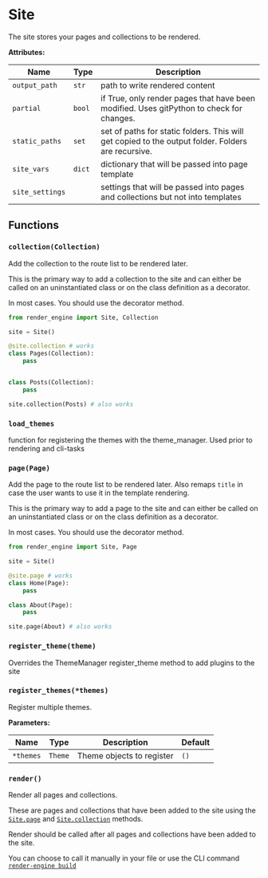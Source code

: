 # Site

The site stores your pages and collections to be rendered.

**Attributes:**

| Name | Type | Description |
| --- | --- | --- |
| `output_path` | `str` |path to write rendered content |
| `partial` | `bool` |if True, only render pages that have been modified. Uses gitPython to check for changes. |
| `static_paths` | `set` |set of paths for static folders. This will get copied to the output folder. Folders are recursive. |
| `site_vars` | `dict` |dictionary that will be passed into page template |
| `site_settings` |  |settings that will be passed into pages and collections but not into templates |

## Functions

### `collection(Collection)`

Add the collection to the route list to be rendered later.

This is the primary way to add a collection to the site and
can either be called on an uninstantiated class or on the class definition as a decorator.

In most cases. You should use the decorator method.

```Python
from render_engine import Site, Collection

site = Site()

@site.collection # works
class Pages(Collection):
    pass


class Posts(Collection):
    pass

site.collection(Posts) # also works
```

### `load_themes`

function for registering the themes with the theme_manager.
Used prior to rendering and cli-tasks

### `page(Page)`

Add the page to the route list to be rendered later.
Also remaps `title` in case the user wants to use it in the template rendering.

This is the primary way to add a page to the site and can either be called
on an uninstantiated class or on the class definition as a decorator.

In most cases. You should use the decorator method.

```Python
from render_engine import Site, Page

site = Site()

@site.page # works
class Home(Page):
    pass

class About(Page):
    pass

site.page(About) # also works
```

### `register_theme(theme)`

Overrides the ThemeManager register_theme method to add plugins to the site

### `register_themes(*themes)`

Register multiple themes.

**Parameters:**

| Name | Type | Description | Default |
| --- | --- | --- | --- |
| `*themes` | `Theme` |Theme objects to register | `()` |

### `render()`

Render all pages and collections.

These are pages and collections that have been added to the site using
the [`Site.page`](./site?id=page)
and [`Site.collection`](./site?id=collection) methods.

Render should be called after all pages and collections have been added to the site.

You can choose to call it manually in your file or
use the CLI command [`render-engine build`](./cli?id=build)
